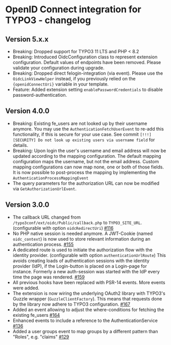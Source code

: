 # OpenID Connect integration for TYPO3 - changelog

## Version 5.x.x

- Breaking: Dropped support for TYPO3 11 LTS and PHP < 8.2
- Breaking: Introduced OidcConfiguration class to represent extension configuration.
  Default values of endpoints have been removed. Please validate your configuration during upgrade.
- Breaking: Dropped direct felogin-integration (via event).
  Please use the `OidcLinkViewHelper` instead, if you previously relied on the `{openidConnectUri}` variable in your template.
- Feature: Added extension setting `enablePasswordCredentials` to disable password-authentication.


## Version 4.0.0

- Breaking: Existing fe_users are not looked up by their username anymore.
  You may use the `AuthenticationFetchUserEvent` to re-add this functionality,
  if this is secure for your use case.
  See commit `[!!!][SECURITY] Do not look up existing users via username field` for details.
- Breaking: Upon login the user's username and email address will now be updated
  according to the mapping configuration. The default mapping configuration maps
  the username, but not the email address. Custom mapping configurations can now
  map none, one or both of those fields.
  It is now possible to post-process the mapping by ìmplementing the `AuthenticationProcessMappingEvent`
- The query parameters for the authorization URL can now be modified via `GetAuthorizationUrlEvent`.

## Version 3.0.0

- The callback URL changed from `/typo3conf/ext/oidc/Public/callback.php` to `TYPO3_SITE_URL`. (configurable with option `oidcRedirectUri`) [#116](https://github.com/xperseguers/t3ext-oidc/issues/116)
- No PHP native session is needed anymore. A JWT-Cookie (named `oidc_context`) is now used to store relevant information during an authentication process. [#155](https://github.com/xperseguers/t3ext-oidc/issues/155)
- A dedicated route is used to initiate the authorization flow with the identity provider. (configurable with option `authenticationUrlRoute`)
  This avoids creating loads of authentication sessions with the identity provider (IdP), if the Login-button
  is placed on a Login-page for instance. Formerly a new auth-session was started with the IdP
  every time the page was rendered. [#159](https://github.com/xperseguers/t3ext-oidc/issues/159)
- All previous hooks have been replaced with PSR-14 events. More events were added.
- The extension is now wiring the underlying OAuth2 library with TYPO3's Guzzle wrapper (`GuzzleClientFactory`).
  This means that requests done by the library now adhere to TYPO3 configuration. [#167](https://github.com/xperseguers/t3ext-oidc/issues/167)
- Added an event allowing to adjust the where-conditions for fetching the existing fe_users [#164](https://github.com/xperseguers/t3ext-oidc/issues/164)
- Enhanced events to include a reference to the AuthenticationService [#136](https://github.com/xperseguers/t3ext-oidc/issues/136)
- Added a user groups event to map groups by a different pattern than "Roles", e.g. "claims" [#129](https://github.com/xperseguers/t3ext-oidc/pull/129)

